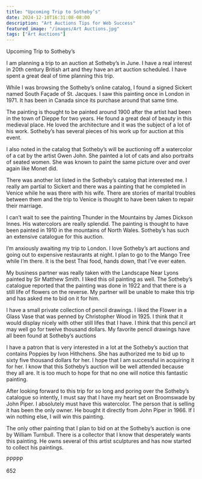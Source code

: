 ```yaml
---
title: "Upcoming Trip to Sotheby’s"
date: 2024-12-10T16:31:08-08:00
description: "Art Auctions Tips for Web Success"
featured_image: "/images/Art Auctions.jpg"
tags: ["Art Auctions"]
---
```


Upcoming Trip to Sotheby’s

I am planning a trip to an auction at Sotheby’s in June.  I have a real interest in 20th century British art and they have an art auction scheduled.  I have spent a great deal of time planning this trip.

While I was browsing the Sotheby’s online catalog, I found a signed Sickert named South Façade of St. Jacques.  I saw this painting once in London in 1971.  It has been in Canada since its purchase around that same time.

The painting is thought to be painted around 1900 after the artist had been in the town of Dieppe for two years.  He found a great deal of beauty in this medieval place.  He loved the architecture and it was the subject of a lot of his work.  Sotheby’s has several pieces of his work up for auction at this event.

I also noted in the catalog that Sotheby’s will be auctioning off a watercolor of a cat by the artist Gwen John.  She painted a lot of cats and also portraits of seated women.  She was known to paint the same picture over and over again like Monet did.

There was another lot listed in the Sotheby’s catalog that interested me.  I really am partial to Sickert and there was a painting that he completed in Venice while he was there with his wife.  There are stories of marital troubles between them and the trip to Venice is thought to have been taken to repair their marriage.

I can’t wait to see the painting Thunder in the Mountains by James Dickson Innes.  His watercolors are really splendid.  The painting is thought to have been painted in 1910 in the mountains of North Wales.  Sotheby’s has such an extensive catalogue for this auction.

I’m anxiously awaiting my trip to London.  I love Sotheby’s art auctions and going out to expensive restaurants at night.  I plan to go to the Mango Tree while I’m there.  It is the best Thai food, hands down, that I’ve ever eaten.

My business partner was really taken with the Landscape Near Lyons painted by Sir Matthew Smith.  I liked this oil painting as well.  The Sotheby’s catalogue reported that the painting was done in 1922 and that there is a still life of flowers on the reverse.  My partner will be unable to make this trip and has asked me to bid on it for him.

I have a small private collection of pencil drawings.  I liked the Flower in a Glass Vase that was penned by Christopher Wood in 1925.  I think that it would display nicely with other still lifes that I have.  I think that this pencil art may well go for twelve thousand dollars.  My favorite pencil drawings have all been found at Sotheby’s auctions

I have a patron that is very interested in a lot at the Sotheby’s auction that contains Poppies by Ivon Hithchens.  She has authorized me to bid up to sixty five thousand dollars for her.  I hope that I am successful in acquiring it for her.  I know that this Sotheby’s auction will be well attended because they all are.  It is too much to hope for that no one will notice this fantastic painting.

After looking forward to this trip for so long and poring over the Sotheby’s catalogue so intently, I must say that I have my heart set on Broomswade by John Piper.  I absolutely must have this watercolor.  The person that is selling it has been the only owner.  He bought it directly from John Piper in 1966.  If I win nothing else, I will win this painting.

The only other painting that I plan to bid on at the Sotheby’s auction is one by William Turnbull.  There is a collector that I know that desperately wants this painting.  He owns several of this artist sculptures and has now started to collect his paintings.

PPPPP

652

